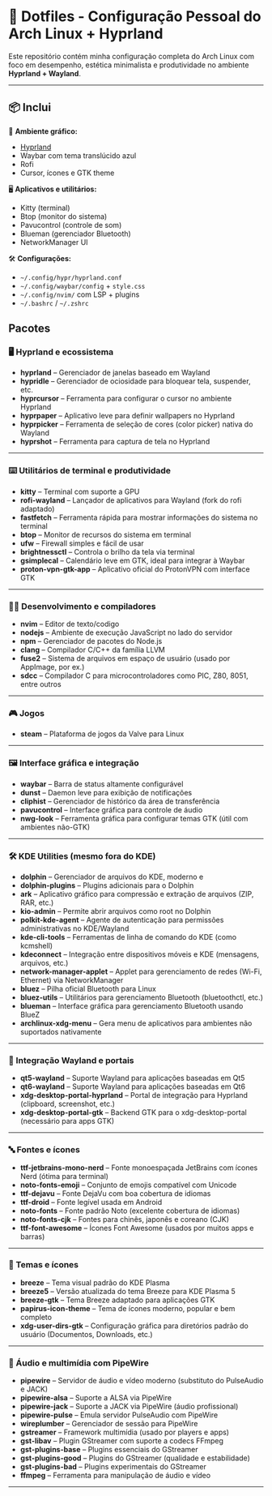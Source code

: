 

# 🚀 Dotfiles - Configuração Pessoal do Arch Linux + Hyprland

Este repositório contém minha configuração completa do Arch Linux com foco em desempenho, estética minimalista e produtividade no ambiente **Hyprland + Wayland**.

---

## 📦 Inclui

🧠 **Ambiente gráfico:**

- [Hyprland](https://github.com/hyprwm/Hyprland)
- Waybar com tema translúcido azul
- Rofi
- Cursor, ícones e GTK theme

🖥️ **Aplicativos e utilitários:**

- Kitty (terminal)
- Btop (monitor do sistema)
- Pavucontrol (controle de som)
- Blueman (gerenciador Bluetooth)
- NetworkManager UI

🛠️ **Configurações:**

- `~/.config/hypr/hyprland.conf`
- `~/.config/waybar/config` + `style.css`
- `~/.config/nvim/` com LSP + plugins
- `~/.bashrc` / `~/.zshrc`

## Pacotes
### 🖥️ Hyprland e ecossistema

- **hyprland** – Gerenciador de janelas baseado em Wayland
- **hypridle** – Gerenciador de ociosidade para bloquear tela, suspender, etc.  
- **hyprcursor** – Ferramenta para configurar o cursor no ambiente Hyprland    
- **hyprpaper** – Aplicativo leve para definir wallpapers no Hyprland
- **hyprpicker** – Ferramenta de seleção de cores (color picker) nativa do Wayland
- **hyprshot** – Ferramenta para captura de tela no Hyprland

---

### ⌨️ Utilitários de terminal e produtividade

- **kitty** – Terminal  com suporte a GPU
- **rofi-wayland** – Lançador de aplicativos para Wayland (fork do rofi adaptado)
- **fastfetch** – Ferramenta rápida para mostrar informações do sistema no terminal
- **btop** – Monitor de recursos do sistema em terminal
- **ufw** – Firewall simples e fácil de usar 
- **brightnessctl** – Controla o brilho da tela via terminal
- **gsimplecal** – Calendário leve em GTK, ideal para integrar à Waybar
- **proton-vpn-gtk-app** – Aplicativo oficial do ProtonVPN com interface GTK

---

### 👨‍💻 Desenvolvimento e compiladores

- **nvim** – Editor de texto/codigo
- **nodejs** – Ambiente de execução JavaScript no lado do servidor
- **npm** – Gerenciador de pacotes do Node.js
- **clang** – Compilador C/C++ da família LLVM
- **fuse2** – Sistema de arquivos em espaço de usuário (usado por AppImage, por ex.)
- **sdcc** – Compilador C para microcontroladores como PIC, Z80, 8051, entre outros

---

### 🎮 Jogos

- **steam** – Plataforma de jogos da Valve para Linux

---

### 🖼️ Interface gráfica e integração

- **waybar** – Barra de status altamente configurável
- **dunst** – Daemon leve para exibição de notificações 
- **cliphist** – Gerenciador de histórico da área de transferência
- **pavucontrol** – Interface gráfica para controle de áudio 
- **nwg-look** – Ferramenta gráfica para configurar temas GTK (útil com ambientes não-GTK)

---

### 🛠️ KDE Utilities (mesmo fora do KDE)

- **dolphin** – Gerenciador de arquivos do KDE, moderno e 
- **dolphin-plugins** – Plugins adicionais para o Dolphin
- **ark** – Aplicativo gráfico para compressão e extração de arquivos (ZIP, RAR, etc.)
- **kio-admin** – Permite abrir arquivos como root no Dolphin 
- **polkit-kde-agent** – Agente de autenticação para permissões administrativas no KDE/Wayland
- **kde-cli-tools** – Ferramentas de linha de comando do KDE (como kcmshell)
- **kdeconnect** – Integração entre dispositivos móveis e KDE (mensagens, arquivos, etc.)
- **network-manager-applet** – Applet para gerenciamento de redes (Wi-Fi, Ethernet) via NetworkManager
- **bluez** – Pilha oficial Bluetooth para Linux
- **bluez-utils** – Utilitários para gerenciamento Bluetooth (bluetoothctl, etc.)
- **blueman** – Interface gráfica para gerenciamento Bluetooth usando BlueZ
- **archlinux-xdg-menu** – Gera menu de aplicativos para ambientes não suportados nativamente

---

 ### 🔄 Integração Wayland e portais

- **qt5-wayland** – Suporte Wayland para aplicações baseadas em Qt5
- **qt6-wayland** – Suporte Wayland para aplicações baseadas em Qt6
- **xdg-desktop-portal-hyprland** – Portal de integração para Hyprland (clipboard, screenshot, etc.)
- **xdg-desktop-portal-gtk** – Backend GTK para o xdg-desktop-portal (necessário para apps GTK) 

---

### 🔤 Fontes e ícones

- **ttf-jetbrains-mono-nerd** – Fonte monoespaçada JetBrains com ícones Nerd (ótima para terminal)
- **noto-fonts-emoji** – Conjunto de emojis compatível com Unicode
- **ttf-dejavu** – Fonte DejaVu com boa cobertura de idiomas
- **ttf-droid** – Fonte legível usada em Android
- **noto-fonts** – Fonte padrão Noto (excelente cobertura de idiomas)
- **noto-fonts-cjk** – Fontes para chinês, japonês e coreano (CJK)
- **ttf-font-awesome** – Ícones Font Awesome (usados por muitos apps e barras)

---

### 🎨 Temas e ícones

- **breeze** – Tema visual padrão do KDE Plasma
- **breeze5** – Versão atualizada do tema Breeze para KDE Plasma 5
- **breeze-gtk** – Tema Breeze adaptado para aplicações GTK
- **papirus-icon-theme** – Tema de ícones moderno, popular e bem completo
- **xdg-user-dirs-gtk** – Configuração gráfica para diretórios padrão do usuário (Documentos, Downloads, etc.)

---

### 🎵 Áudio e multimídia com PipeWire

- **pipewire** – Servidor de áudio e vídeo moderno (substituto do PulseAudio e JACK)
- **pipewire-alsa** – Suporte a ALSA via PipeWire
- **pipewire-jack** – Suporte a JACK via PipeWire (áudio profissional)
- **pipewire-pulse** – Emula servidor PulseAudio com PipeWire
- **wireplumber** – Gerenciador de sessão para PipeWire
- **gstreamer** – Framework multimídia (usado por players e apps)
- **gst-libav** – Plugin GStreamer com suporte a codecs FFmpeg
- **gst-plugins-base** – Plugins essenciais do GStreamer
- **gst-plugins-good** – Plugins do GStreamer (qualidade e estabilidade)
- **gst-plugins-bad** – Plugins experimentais do GStreamer
- **ffmpeg** – Ferramenta  para manipulação de áudio e vídeo

---

  











